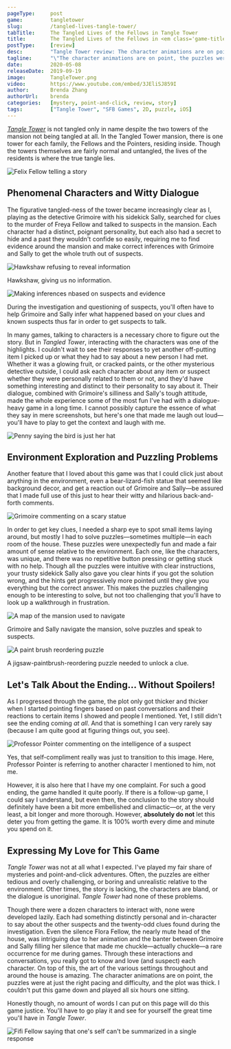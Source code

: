 ```yaml
---
pageType:     post
game:         tangletower
slug:         /tangled-lives-tangle-tower/
tabTitle:     The Tangled Lives of the Fellows in Tangle Tower
title:        The Tangled Lives of the Fellows in <em class='game-title'>Tangle Tower</em>
postType:     [review]
desc:         "Tangle Tower review: The character animations are on point, the puzzles were at just the right pacing and difficulty, and the plot was thick. I couldn't put this game down and played all six hours one sitting."
tagline:      "\"The character animations are on point, the puzzles were at just the right pacing and difficulty, and the plot was thick. I couldn't put this game down and played all six hours one sitting.\""
date:         2020-05-08
releaseDate:  2019-09-19
image:        TangleTower.png
video:        https://www.youtube.com/embed/3JEliSJ859I
author:       Brenda Zhang
authorUrl:    brenda
categories:   [mystery, point-and-click, review, story]
tags:         ["Tangle Tower", "SFB Games", 2D, puzzle, iOS]
---
```

*[Tangle Tower](https://www.tangletowergame.com/)* is not tangled only in name despite the two towers of the mansion not being tangled at all. In the Tangled Tower mansion, there is one tower for each family, the Fellows and the Pointers, residing inside. Though the towers themselves are fairly normal and untangled, the lives of the residents is where the true tangle lies.

![Felix Fellow telling a story][image0]

## Phenomenal Characters and Witty Dialogue

The figurative tangled-ness of the tower became increasingly clear as I, playing as the detective Grimoire with his sidekick Sally, searched for clues to the murder of Freya Fellow and talked to suspects in the mansion. Each character had a distinct, poignant personality, but each also had a secret to hide and a past they wouldn't confide so easily, requiring me to find evidence around the mansion and make correct inferences with Grimoire and Sally to get the whole truth out of suspects.

![Hawkshaw refusing to reveal information][image1]

<figcaption>Hawkshaw, giving us no information.</figcaption>

![Making inferences nbased on suspects and evidence][image2]

<figcaption>During the investigation and questioning of suspects, you'll often have to help Grimoire and Sally infer what happened based on your clues and known suspects thus far in order to get suspects to talk.</figcaption>

In many games, talking to characters is a necessary chore to figure out the story. But in *Tangled Tower*, interacting with the characters was one of the highlights. I couldn't wait to see their responses to yet another off-putting item I picked up or what they had to say about a new person I had met. Whether it was a glowing fruit, or cracked paints, or the other mysterious detective outside, I could ask each character about any item or suspect whether they were personally related to them or not, and they'd have something interesting and distinct to their personality to say about it. Their dialogue, combined with Grimoire's silliness and Sally's tough attitude, made the whole experience some of the most fun I've had with a dialogue-heavy game in a long time. I cannot possibly capture the essence of what they say in mere screenshots, but here's one that made me laugh out loud—you'll have to play to get the context and laugh with me.

![Penny saying the bird is just her hat][image3]

## Environment Exploration and Puzzling Problems

Another feature that I loved about this game was that I could click just about anything in the environment, even a bear-lizard-fish statue that seemed like background decor, and get a reaction out of Grimoire and Sally—be assured that I made full use of this just to hear their witty and hilarious back-and-forth comments.

![Grimoire commenting on a scary statue][image4]

In order to get key clues, I needed a sharp eye to spot small items laying around, but mostly I had to solve puzzles—sometimes multiple—in each room of the house. These puzzles were unexpectedly fun and made a fair amount of sense relative to the environment. Each one, like the characters, was unique, and there was no repetitive button pressing or getting stuck with no help. Though all the puzzles were intuitive with clear instructions, your trusty sidekick Sally also gave you clear hints if you got the solution wrong, and the hints get progressively more pointed until they give you everything but the correct answer. This makes the puzzles challenging enough to be interesting to solve, but not too challenging that you'll have to look up a walkthrough in frustration.

![A map of the mansion used to navigate][image5]

<figcaption>Grimoire and Sally navigate the mansion, solve puzzles and speak to suspects.</figcaption>

![A paint brush reordering puzzle][image6]

<figcaption>A jigsaw-paintbrush-reordering puzzle needed to unlock a clue.</figcaption>

## Let's Talk About the Ending... Without Spoilers!

As I progressed through the game, the plot only got thicker and thicker when I started pointing fingers based on past conversations and their reactions to certain items I showed and people I mentioned. Yet, I still didn't see the ending coming *at all*. And that is something I can very rarely say (because I am quite good at figuring things out, you see).

![Professor Pointer commenting on the intelligence of a suspect][image7]

<figcaption>Yes, that self-compliment really was just to transition to this image. Here, Professor Pointer is referring to another character I mentioned to him, not me.</figcaption>

However, it is also here that I have my one complaint. For such a good ending, the game handled it quite poorly. If there is a follow-up game, I could say I understand, but even then, the conclusion to the story should definitely have been a bit more embellished and climactic—or, at the very least, a bit longer and more thorough. However, **absolutely do not** let this deter you from getting the game. It is 100% worth every dime and minute you spend on it.

## Expressing My Love for This Game

*Tangle Tower* was not at all what I expected. I've played my fair share of mysteries and point-and-click adventures. Often, the puzzles are either tedious and overly challenging, or boring and unrealistic relative to the environment. Other times, the story is lacking, the characters are bland, or the dialogue is unoriginal. *Tangle Tower* had none of these problems.

Though there were a dozen characters to interact with, none were developed lazily. Each had something distinctly personal and in-character to say about the other suspects and the twenty-odd clues found during the investigation. Even the silence Flora Fellow, the nearly mute head of the house, was intriguing due to her animation and the banter between Grimoire and Sally filling her silence that made me chuckle&mdash;actually chuckle&mdash;a rare occurrence for me during games. Through these interactions and conversations, you really got to know and love (and suspect) each character. On top of this, the art of the various settings throughout and around the house is amazing. The character animations are on point, the puzzles were at just the right pacing and difficulty, and the plot was thick. I couldn't put this game down and played all six hours one sitting.

Honestly though, no amount of words I can put on this page will do this game justice. You'll have to go play it and see for yourself the great time you'll have in *Tangle Tower*.

![Fifi Fellow saying that one's self can't be summarized in a single response][image8]

[image0]: /images/post/tangletower/TangleTower0.png
[image1]: /images/post/tangletower/TangleTower1.png
[image2]: /images/post/tangletower/TangleTower2.png
[image3]: /images/post/tangletower/TangleTower3.png
[image4]: /images/post/tangletower/TangleTower4.png
[image5]: /images/post/tangletower/TangleTower5.png
[image6]: /images/post/tangletower/TangleTower6.png
[image7]: /images/post/tangletower/TangleTower7.png
[image8]: /images/post/tangletower/TangleTower8.png
